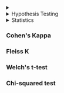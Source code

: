 
<details>
  <summary></summary>
  [Link]()
  
  ##### 
  
</details>

<details>
  <summary>Hypothesis Testing</summary>
  [Link](Think Stats)
  
  ##### Classical Hypothesis Testing
  - The first step is to quantify the size of the apparent effect by choosing a test statistis. For example: test statistics could be difference in mean between two group, Chi square test statistics
  - Define null hypothesis, which is a model of the system based on the assumption that the apparent effect is not real.
  - Third step is to compute a p-value which is the probability of seeing the apparent effect if the null hypothesis is true. (the probability of seeing a difference as big or bigger under the null hypothesis)
  - Interpret the result, if the p-value is low the effect is said to be statistically significant.
  
  ##### Error 
  An effect is considered statistically significant if the p-value is below some threshold, commonly 5%. This procedure raises two questions. 
  - If the effect is actually due to chance what is the probability that we will wrongly consider it significant? The probability is the **false positive rate**.
  - If the effect is real, what is the chance that the hypothesis test will fail? This probability is the **false negative rate**.
  
  If the threshold is 5%, the false positive rate is 5%.
  
  ##### Power
  The false negative rate is harder to compute because it depends on the actual effect size and normally we don't know that. One option is to compute a rate conditioned on a hypothetical effect size.
  The correct positive rate is called the power of the test, or
sometimes 'sensitivity'. It reflects the ability of the test to
detect an effect of a given size.
As a rule of thumb, a power of 80% is considered acceptable so
a test with 30% power is called underpowered.
In general a negative hypothesis test does not imply that there is
no difference between the groups; instead it suggests that if 
there is a difference, it is too small to detect with this sample
size.

Replication:
If we explore larger dataset, find a surprising effect,
and then test whether it is significant, we have good chances,
of generating a false positive.

Usually, the dataset used for exploration and testing are
different.
  
</details>

<details>
  <summary>Statistics</summary>
  [Link]()
  
  There are two school of thoughts in statistics:
  - **Frequentist**: The frequentist viewpoint holds that the parameters of probabilistic models are fixed, but we just don't know them. 
  - **Bayesian**: The Bayesian viewpoint holds that model parameters are  not only unkown, but also random. In this case, we'll encode our prior belief about them using a probability distribution.
  
</details>

### Cohen's Kappa
### Fleiss K
### Welch's t-test
### Chi-squared test



